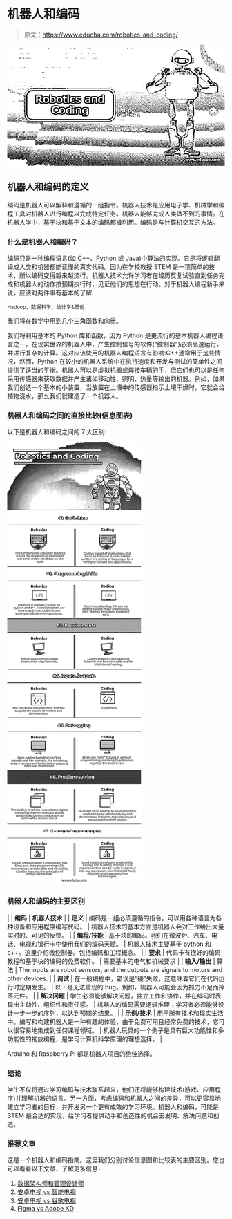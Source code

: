 # 机器人和编码

> 原文：<https://www.educba.com/robotics-and-coding/>

![Robotics and Coding](img/b22bad2ba67f92a3d973aade7dc153d0.png)



## 机器人和编码的定义

编码是机器人可以解释和遵循的一组指令。机器人技术是应用电子学、机械学和编程工具对机器人进行编程以完成特定任务。机器人能够完成人类做不到的事情。在机器人学中，基于块和基于文本的编码都被利用。编码是与计算机交互的方法。

### 什么是机器人和编码？

编码只是一种编程语言(如 C++、Python 或 Java)中算法的实现。它是将逻辑翻译成人类和机器都能读懂的真实代码。因为在学校教授 STEM 是一项简单的技术，所以编码变得越来越流行。机器人技术允许学习者在经历反复试验直到任务完成和机器人的动作按预期执行时，见证他们的思想在行动。对于机器人编程新手来说，应该对两件事有基本的了解:

<small>Hadoop、数据科学、统计学&其他</small>

我们将在数学中用到几个三角函数和向量。

我们将利用基本的 Python 库和函数，因为 Python 是更流行的基本机器人编程语言之一。在现实世界的机器人中，产生控制信号的软件(“控制器”)必须高速运行，并进行复杂的计算。这对应该使用的机器人编程语言有影响:C++通常用于这些情况，然而，Python 在较小的机器人系统中在执行速度和开发与测试的简单性之间提供了适当的平衡。机器人可以是虚拟机器或焊接车辆的手，但它们也可以是任何采用传感器来获取数据并产生诸如移动性、照明、热量等输出的机器。例如，如果我们创造一个基本的小装置，当放置在土壤中的传感器指示土壤干燥时，它就会给植物浇水，那么我们就建造了一个机器人。

### 机器人和编码之间的直接比较(信息图表)

以下是机器人和编码之间的 7 大区别:

![Robotics-and-Coding-info](img/6a31865b1cdfe9aa0ee7db86913871ce.png)



### 机器人和编码的主要区别

|  | **编码** | **机器人技术** |
| **定义** | 编码是一组必须遵循的指令。可以用各种语言为各种设备和应用程序编写代码。 | 机器人技术的基本方面是机器人会对工作给出大量实时的、可见的反馈。 |
| **编程/技能** | 基于块的编码。我们在微波炉、汽车、电话、电视和银行卡中使用我们的编码天赋。 | 机器人技术主要基于 python 和 c++。这里介绍微控制器。包括编码和工程概念。 |
| **要求** | 代码卡有很好的编码教程和基于块的编码的免费软件。 | 需要基本的电气和机械要求 |
| **输入/输出** | 算法 | The inputs are robot sensors, and the outputs are signals to motors and other devices. |
| **调试** | 在一般编程中，错误是“硬”失败，这意味着它们在代码运行时定期发生。 | 以下是无法重现的 bug。例如，机器人可能会因为抓力不足而掉落元件。 |
| **解决问题** | 学生必须能够解决问题，独立工作和协作，并在编码时表现出主动性、组织性和责任感。 | 机器人的编码需要逻辑推理；学习者必须能够设计一步一步的序列，以达到预期的结果。 |
| **示例/技术** | 用于所有技术和现实生活中。编写和构建机器人是一种有趣的体验，由于免费可用且经常免费的技术，它可以很容易地集成到任何课程领域。 | 机器人玩具的一个例子是具有巨大功能性和多功能性的拖放编程，是学习计算机科学原理的理想选择。 |

Arduino 和 Raspberry Pi 都是机器人项目的绝佳选择。

### 结论

学生不仅将通过学习编码与技术联系起来，他们还将能够构建技术(游戏、应用程序)并理解机器的语言。另一方面，考虑编码和机器人之间的差异，可以更容易地建立学习者的目标，并开发另一个更有成效的学习环境。机器人和编码，可能是 STEM 最合适的实现，给学习者提供动手和创造性的机会去发明、解决问题和创造。

### 推荐文章

这是一个机器人和编码指南。这里我们分别讨论信息图和比较表的主要区别。您也可以看看以下文章，了解更多信息–

1.  [数据架构师和管理设计师](https://www.educba.com/data-architect-and-management-designer/)
2.  [安卓电视 vs 智能电视](https://www.educba.com/android-tv-vs-smart-tv/)
3.  [安卓电视 vs 谷歌电视](https://www.educba.com/android-tv-vs-google-tv/)
4.  [Figma vs Adobe XD](https://www.educba.com/figma-vs-adobe-xd/)





